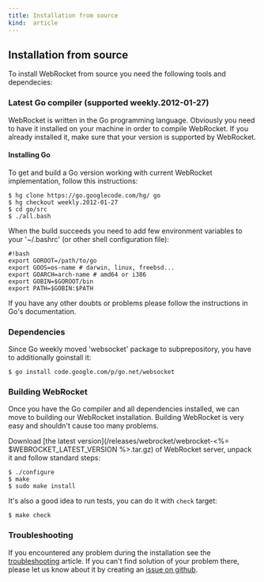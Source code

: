 ```yaml
---
title: Installation from source
kind:  article
---
```


## Installation from source

To install WebRocket from source you need the following tools and dependecies:

### Latest Go compiler (supported weekly.2012-01-27)

WebRocket is written in the Go programming language. Obviously you need to
have it installed on your machine in order to compile WebRocket. If you already
installed it, make sure that your version is supported by WebRocket.

#### Installing Go

To get and build a Go version working with current WebRocket implementation,
follow this instructions:

    $ hg clone https://go.googlecode.com/hg/ go
    $ hg checkout weekly.2012-01-27
    $ cd go/src
    $ ./all.bash

When the build succeeds you need to add few environment variables to your
'~/.bashrc' (or other shell configuration file):

    #!bash
    export GOROOT=/path/to/go
    export GOOS=os-name # darwin, linux, freebsd...
    export GOARCH=arch-name # amd64 or i386
    export GOBIN=$GOROOT/bin
    export PATH=$GOBIN:$PATH
	
If you have any other doubts or problems please follow the instructions
in Go's documentation.

### Dependencies

Since Go weekly moved 'websocket' package to subprepository, you have to
additionally goinstall it:

    $ go install code.google.com/p/go.net/websocket

### Building WebRocket

Once you have the Go compiler and all dependencies installed, we can move
to building our WebRocket installation. Building WebRocket is very easy and
shouldn't cause too many problems. 

Download [the latest version](/releases/webrocket/webrocket-<%= $WEBROCKET_LATEST_VERSION %>.tar.gz)
of WebRocket server, unpack it and follow standard steps:

    $ ./configure
	$ make
    $ sudo make install
    
It's also a good idea to run tests, you can do it with `check` target:

	$ make check

### Troubleshooting

If you encountered any problem during the installation see the <a href="/install/troubles/">troubleshooting</a>
article. If you can't find solution of your problem there, please let us know about it by creating
an [issue on github](http://github.com/webrocket/webrocket/issues).
